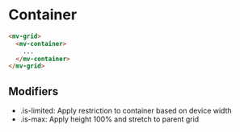# Container

```html
<mv-grid>
  <mv-container>
    ...
  </mv-container>
</mv-grid>
```

## Modifiers
- .is-limited: Apply restriction to container based on device width
- .is-max: Apply height 100% and stretch to parent grid

